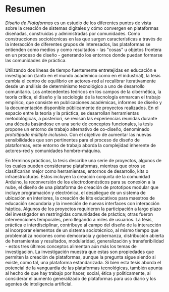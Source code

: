 Resumen
=======
*Diseño de Plataformas* es un estudio de los diferentes puntos de vista sobre la creación de sistemas digitales y cómo convergen en plataformas diseñadas, construidas y administradas por comunidades. Como construcciones sociotécnicas en las que surgen características a través de la interacción de diferentes grupos de interesados, las plataformas se entienden como medios y como resultados - las "cosas" u objetos frontera en un proceso de diseño - generando los entornos donde puedan formarse las comunidades de práctica.

Utilizando dos líneas de tiempo fuertemente entretejidas en educación e investigación (tanto en el mundo académico como en el industrial), la tesis cambia el centro de equilibrio en actores-red al recalibrar iterativamente desde un análisis de determinismo tecnológico a uno de desarrollo comunitario. Los antecedentes teóricos en los campos de la cibernética, la teoría crítica, el diseño y la sociología de la tecnología enmarcan el trabajo empírico, que consiste en publicaciones académicas, informes de diseño y la documentación disponible públicamente de proyectos realizados. En el espacio entre la teoría y la práctica, se desarrollan herramientas metodológicas, a posteriori, se revisan las experiencias reunidas durante una década basándose en una serie de conceptos funcionales, la tesis propone un entorno de trabajo alternativo de co-diseño, denominado *prototipado múltiple inclusivo*. Con el objetivo de aumentar las nuevas sensibilidades que son pertinentes para el proceso de diseño de plataformas, este entorno de trabajo aborda la complejidad inherente de actores-red y comunidades hombre-máquina.

En términos prácticos, la tesis describe una serie de proyectos, algunos de los cuales pueden considerarse plataformas, mientras que otros se clasificarían mejor como herramientas, entornos de desarrollo, kits o infraestructuras. Estos incluyen la creación conjunta de la comunidad Arduino, la reconversión de los electrodomésticos para su conexión a la nube, el diseño de una plataforma de creación de prototipos modular que incluye programación y electrónica, el despliegue de un sistema de ubicación en interiores, la creación de kits educativos para maestros de educación secundaria y la invención de nuevas interfaces con interacción háptica. Algunos de los proyectos requirieron la participación a largo plazo del investigador en restringidas comunidades de práctica; otras fueron intervenciones temporales, pero llegando a miles de usuarios. La tésis, práctica e interdisciplinar, contribuye al campo del diseño de la interacción al incorporar elementos de un sistema sociotécnico, al mismo tiempo que problematiza nociones como democracia y gobernanza, distribución abierta de herramientas y resultados, modularidad, generalización y transferibilidad - estos tres últimos conceptos alimentan aún más los temas de investigación. La investigación muestra que estas son propiedades que permiten la creación de plataformas, aunque la pregunta sigue siendo si existe, como tal,  una plataforma estandarizada. Si bien esta tesis aborda el potencial de la vanguardia de las plataformas tecnológicas, también apunta al hecho de que hay trabajo por hacer, social, ética y políticamente, al considerar el aumento generalizado de plataformas para uso diario y los agentes de inteligencia artificial.
